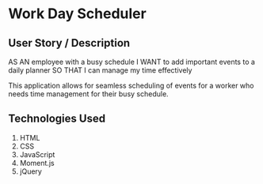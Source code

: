 # Work Day Scheduler

## User Story / Description
AS AN employee with a busy schedule
I WANT to add important events to a daily planner
SO THAT I can manage my time effectively

This application allows for seamless scheduling of events for a worker who needs time management for their busy schedule.

## Technologies Used
1. HTML
2. CSS
3. JavaScript
4. Moment.js
5. jQuery
